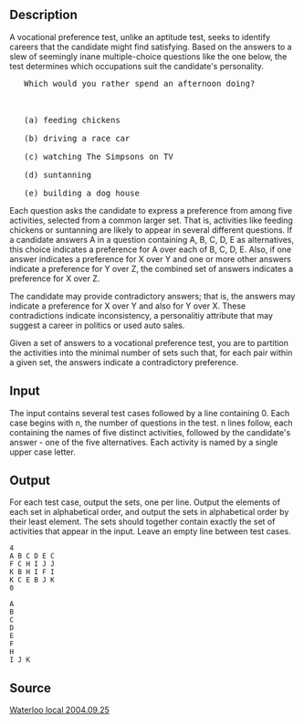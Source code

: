 <h2>Description</h2><p>A vocational preference test, unlike an aptitude test, seeks to identify careers that the candidate might find satisfying. Based on the answers to a slew of seemingly inane multiple-choice questions like the one below, the test determines which occupations suit the candidate's personality. 
</p><pre>   Which would you rather spend an afternoon doing?
<br>
<br>   (a) feeding chickens
<br>   (b) driving a race car
<br>   (c) watching The Simpsons on TV
<br>   (d) suntanning
<br>   (e) building a dog house</pre><p>
</p>Each question asks the candidate to express a preference from among five activities, selected from a common larger set. That is, activities like feeding chickens or suntanning are likely to appear in several different questions. 
If a candidate answers A in a question containing A, B, C, D, E as alternatives, this choice indicates a preference for A over each of B, C, D, E. Also, if one answer indicates a preference for X over Y and one or more other answers indicate a preference for Y over Z, the combined set of answers indicates a preference for X over Z. 

The candidate may provide contradictory answers; that is, the answers may indicate a preference for X over Y and also for Y over X. These contradictions indicate inconsistency, a personalitiy attribute that may suggest a career in politics or used auto sales. 

Given a set of answers to a vocational preference test, you are to partition the activities into the minimal number of sets such that, for each pair within a given set, the answers indicate a contradictory preference. <h2>Input</h2><p>The input contains several test cases followed by a line containing 0. Each case begins with n, the number of questions in the test. n lines follow, each containing the names of five distinct activities, followed by the candidate's answer - one of the five alternatives. Each activity is named by a single upper case letter. </p><h2>Output</h2><p>For each test case, output the sets, one per line. Output the elements of each set in alphabetical order, and output the sets in alphabetical order by their least element. The sets should together contain exactly the set of activities that appear in the input. Leave an empty line between test cases. 
</p><pre><code class="language-input1">4
A B C D E C
F C H I J J
K B H I F I
K C E B J K
0
</code></pre><pre><code class="language-output1">A
B
C
D
E
F
H
I J K
</code></pre><h2>Source</h2><a href="searchproblem?field=source&amp;key=Waterloo+local+2004.09.25">Waterloo local 2004.09.25</a>